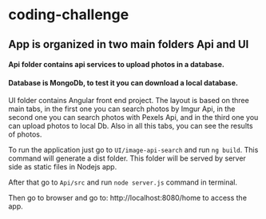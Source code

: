# coding-challenge

## App is organized in two main folders Api and UI

#### Api folder contains api services to upload photos in a database.
#### Database is MongoDb, to test it you can download a local database.


UI folder contains Angular front end project. The layout is based on three main
tabs, in the first one you can search photos by Imgur Api, in the second one 
you can search photos with Pexels Api, and in the third one you can upload photos 
to local Db. 
Also in all this tabs, you can see the results of photos.


To run the application just go to `UI/image-api-search` and run `ng build`.
This command will generate a dist folder. This folder will be served by server side 
as static files in Nodejs app. 

After that go to `Api/src` and run `node server.js` command in terminal.

Then go to browser and go to: http://localhost:8080/home to access the app.